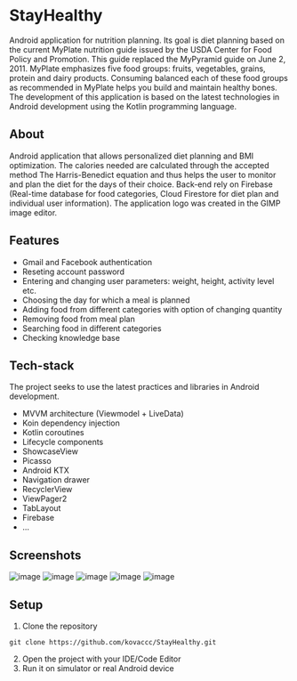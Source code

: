 # StayHealthy
Android application for nutrition planning. Its goal is diet planning based on the current MyPlate nutrition guide issued by the USDA Center for Food Policy and Promotion. This guide replaced the MyPyramid guide on June 2, 2011. MyPlate emphasizes five food groups: fruits, vegetables, grains, protein and dairy products. Consuming balanced each of these food groups as recommended in MyPlate helps you build and maintain healthy bones. The development of this application is based on the latest technologies in Android development using the Kotlin programming language. 

## About
Android application that allows personalized diet planning and BMI optimization. The calories needed are calculated through the accepted method The Harris-Benedict equation and thus helps the user to monitor and plan the diet for the days of their choice. Back-end rely on Firebase (Real-time database for food categories, Cloud Firestore for diet plan and individual user information). The application logo was created in the GIMP image editor.

## Features
 - Gmail and Facebook authentication
 - Reseting account password
 - Entering and changing user parameters: weight, height, activity level etc.
 - Choosing the day for which a meal is planned
 - Adding food from different categories with option of changing quantity 
 - Removing food from meal plan 
 - Searching food in different categories 
 - Checking knowledge base

## Tech-stack
The project seeks to use the latest practices and libraries in Android development.
 - MVVM architecture (Viewmodel + LiveData)
 - Koin dependency injection 
 - Kotlin coroutines
 - Lifecycle components
 - ShowcaseView
 - Picasso 
 - Android KTX
 - Navigation drawer
 - RecyclerView 
 - ViewPager2 
 - TabLayout 
 - Firebase
 - ...

## Screenshots
![image](https://user-images.githubusercontent.com/75457058/109385125-c3102a00-78f1-11eb-9cc4-202839a7346d.png)
![image](https://user-images.githubusercontent.com/75457058/109385130-d58a6380-78f1-11eb-890d-5b6e9e466bc8.png)
![image](https://user-images.githubusercontent.com/75457058/109385132-dc18db00-78f1-11eb-8173-98b94ef00a3c.png)
![image](https://user-images.githubusercontent.com/75457058/109385137-ea66f700-78f1-11eb-90ae-5b543183bde3.png)
![image](https://user-images.githubusercontent.com/75457058/109385165-28641b00-78f2-11eb-99df-e92d51e5033f.png)

## Setup
1. Clone the repository
```
git clone https://github.com/kovaccc/StayHealthy.git
```
2. Open the project with your IDE/Code Editor
3. Run it on simulator or real Android device 















